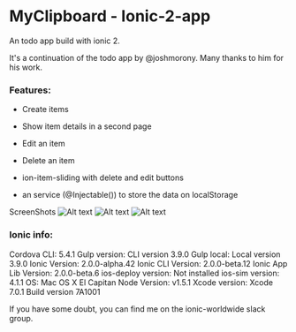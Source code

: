 # MyClipboard - Ionic-2-app
An todo app build with ionic 2.

It's a continuation of the todo app by @joshmorony. Many thanks to him for his work.

### Features:

* Create items
* Show item details in a second page
* Edit an item
* Delete an item

* ion-item-sliding with delete and edit buttons
* an service (@Injectable()) to store the data on localStorage

ScreenShots
![Alt text](https://dl.dropboxusercontent.com/u/16022161/Captura%20de%20pantalla%202015-12-18%20a%20las%2019.31.00.png "Main")
![Alt text](https://dl.dropboxusercontent.com/u/16022161/Captura%20de%20pantalla%202015-12-18%20a%20las%2019.30.21.png "Form")
![Alt text](https://dl.dropboxusercontent.com/u/16022161/Captura%20de%20pantalla%202015-12-18%20a%20las%2019.30.51.png "Options")



### Ionic info:

Cordova CLI: 5.4.1
Gulp version:  CLI version 3.9.0
Gulp local:   Local version 3.9.0
Ionic Version: 2.0.0-alpha.42
Ionic CLI Version: 2.0.0-beta.12
Ionic App Lib Version: 2.0.0-beta.6
ios-deploy version: Not installed
ios-sim version: 4.1.1
OS: Mac OS X El Capitan
Node Version: v1.5.1
Xcode version: Xcode 7.0.1 Build version 7A1001

If you have some doubt, you can find me on the ionic-worldwide slack group.
